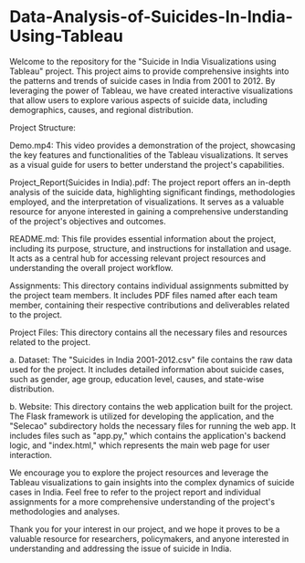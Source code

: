 # Data-Analysis-of-Suicides-In-India-Using-Tableau
Welcome to the repository for the "Suicide in India Visualizations using Tableau" project. This project aims to provide comprehensive insights into the patterns and trends of suicide cases in India from 2001 to 2012. By leveraging the power of Tableau, we have created interactive visualizations that allow users to explore various aspects of suicide data, including demographics, causes, and regional distribution.

Project Structure:

Demo.mp4: This video provides a demonstration of the project, showcasing the key features and functionalities of the Tableau visualizations. It serves as a visual guide for users to better understand the project's capabilities.

Project_Report(Suicides in India).pdf: The project report offers an in-depth analysis of the suicide data, highlighting significant findings, methodologies employed, and the interpretation of visualizations. It serves as a valuable resource for anyone interested in gaining a comprehensive understanding of the project's objectives and outcomes.

README.md: This file provides essential information about the project, including its purpose, structure, and instructions for installation and usage. It acts as a central hub for accessing relevant project resources and understanding the overall project workflow.

Assignments: This directory contains individual assignments submitted by the project team members. It includes PDF files named after each team member, containing their respective contributions and deliverables related to the project.

Project Files: This directory contains all the necessary files and resources related to the project.

a. Dataset: The "Suicides in India 2001-2012.csv" file contains the raw data used for the project. It includes detailed information about suicide cases, such as gender, age group, education level, causes, and state-wise distribution.

b. Website: This directory contains the web application built for the project. The Flask framework is utilized for developing the application, and the "Selecao" subdirectory holds the necessary files for running the web app. It includes files such as "app.py," which contains the application's backend logic, and "index.html," which represents the main web page for user interaction.

We encourage you to explore the project resources and leverage the Tableau visualizations to gain insights into the complex dynamics of suicide cases in India. Feel free to refer to the project report and individual assignments for a more comprehensive understanding of the project's methodologies and analyses.

Thank you for your interest in our project, and we hope it proves to be a valuable resource for researchers, policymakers, and anyone interested in understanding and addressing the issue of suicide in India.
